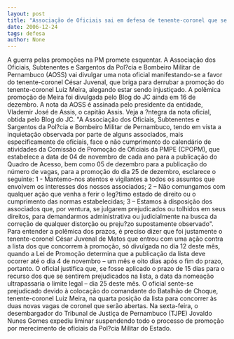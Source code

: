 ```yaml
---
layout: post
title: "Associação de Oficiais sai em defesa de tenente-coronel que se diz injustiçado com promoções na PM"
date: 2006-12-24
tags: defesa
author: None
---
```

A guerra pelas promoções na PM promete esquentar. 
A Associação dos Oficiais, Subtenentes e Sargentos da Pol?cia e Bombeiro Militar de Pernambuco (AOSS) vai divulgar uma nota oficial manifestando-se a favor do tenente-coronel César Juvenal, que briga para derrubar a promoção do tenente-coronel Luiz Meira, alegando estar sendo injustiçado. A polêmica promoção de Meira foi divulgada pelo Blog do JC ainda em 16 de dezembro.
A nota da AOSS é assinada pelo presidente da entidade, Vlademir José de Assis, o capitão Assis.
Veja a ?ntegra da nota oficial, obtida pelo Blog do JC.
\"A Associação dos Oficiais, Subtenentes e Sargentos da Pol?cia e Bombeiro Militar de Pernambuco, tendo em vista a inquietação observada por parte de alguns associados, mais especificamente de oficiais, face o não cumprimento do calendário de atividades da Comissão de Promoção de Oficiais da PMPE (CPOPM), que estabelece a data de 04 de novembro de cada ano para a publicação do Quadro de Acesso, bem como 05 de dezembro para a publicação do número de vagas, para a promoção do dia 25 de dezembro, esclarece o seguinte:
1 - Mantemo-nos atentos e vigilantes a todos os assuntos que envolvem os interesses dos nossos associados;
2 – Não comungamos com qualquer ação que venha a ferir o leg?timo estado de direito ou o cumprimento das normas estabelecidas;
3 – Estamos à disposição dos associados que, por ventura, se julgarem prejudicados ou tolhidos em seus direitos, para demandarmos administrativa ou judicialmente na busca da correção de qualquer distorção ou preju?zo supostamente observado\".
Para entender a polêmica dos prazos, é preciso dizer que foi justamente o tenente-coronel César Juvenal de Matos que entrou com uma ação contra a lista dos que concorrem à promoção, só divulgada no dia 12 deste mês, quando a Lei de Promoção determina que a publicação da lista deve ocorrer até o dia 4 de novembro – um mês e oito dias após o fim do prazo, portanto. 
O oficial justifica que, se fosse aplicado o prazo de 15 dias para o recurso dos que se sentirem prejudicados na lista, a data da nomeação ultrapassaria o limite legal – dia 25 deste mês.
O oficial sente-se prejudicado devido à colocação do comandante do Batalhão de Choque, tenente-coronel Luiz Meira, na quarta posição da lista para concorrer às duas novas vagas de coronel que serão abertas. 
Na sexta-feira, o desembargador do Tribunal de Justiça de Pernambuco (TJPE) Jovaldo Nunes Gomes expediu liminar suspendendo todo o processo de promoção por merecimento de oficiais da Pol?cia Militar do Estado. 